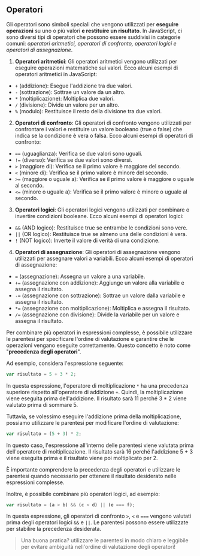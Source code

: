 ## Operatori

Gli operatori sono simboli speciali che vengono utilizzati per **eseguire operazioni** su uno o più valori **e restituire un risultato**. In JavaScript, ci sono diversi tipi di operatori che possono essere suddivisi in categorie comuni: *operatori aritmetici, operatori di confronto, operatori logici e operatori di assegnazione*.

1.  **Operatori aritmetici**: Gli operatori aritmetici vengono utilizzati per eseguire operazioni matematiche sui valori. Ecco alcuni esempi di operatori aritmetici in JavaScript:

-   `+` (addizione): Esegue l'addizione tra due valori.
-   `-` (sottrazione): Sottrae un valore da un altro.
-   `*` (moltiplicazione): Moltiplica due valori.
-   `/` (divisione): Divide un valore per un altro.
-   `%` (modulo): Restituisce il resto della divisione tra due valori.

2.  **Operatori di confronto**: Gli operatori di confronto vengono utilizzati per confrontare i valori e restituire un valore booleano (true o false) che indica se la condizione è vera o falsa. Ecco alcuni esempi di operatori di confronto:

-   `==` (uguaglianza): Verifica se due valori sono uguali.
-   `!=` (diverso): Verifica se due valori sono diversi.
-   `>` (maggiore di): Verifica se il primo valore è maggiore del secondo.
-   `<` (minore di): Verifica se il primo valore è minore del secondo.
-   `>=` (maggiore o uguale a): Verifica se il primo valore è maggiore o uguale al secondo.
-   `<=` (minore o uguale a): Verifica se il primo valore è minore o uguale al secondo.

3.  **Operatori logici**: Gli operatori logici vengono utilizzati per combinare o invertire condizioni booleane. Ecco alcuni esempi di operatori logici:

-   `&&` (AND logico): Restituisce true se entrambe le condizioni sono vere.
-   `||` (OR logico): Restituisce true se almeno una delle condizioni è vera.
-   `!` (NOT logico): Inverte il valore di verità di una condizione.

4.  **Operatori di assegnazione**: Gli operatori di assegnazione vengono utilizzati per assegnare valori a variabili. Ecco alcuni esempi di operatori di assegnazione:

-   `=` (assegnazione): Assegna un valore a una variabile.
-   `+=` (assegnazione con addizione): Aggiunge un valore alla variabile e assegna il risultato.
-   `-=` (assegnazione con sottrazione): Sottrae un valore dalla variabile e assegna il risultato.
-   `*=` (assegnazione con moltiplicazione): Moltiplica e assegna il risultato.
-   `/=` (assegnazione con divisione): Divide la variabile per un valore e assegna il risultato.

Per combinare più operatori in espressioni complesse, è possibile utilizzare le parentesi per specificare l'ordine di valutazione e garantire che le operazioni vengano eseguite correttamente. Questo concetto è noto come "**precedenza degli operatori**".

Ad esempio, considera l'espressione seguente:

```javascript
var risultato = 5 + 3 * 2;
```

In questa espressione, l'operatore di moltiplicazione `*` ha una precedenza superiore rispetto all'operatore di addizione `+`. Quindi, la moltiplicazione viene eseguita prima dell'addizione. Il risultato sarà 11 perché 3 * 2 viene valutato prima di sommare 5.

Tuttavia, se volessimo eseguire l'addizione prima della moltiplicazione, possiamo utilizzare le parentesi per modificare l'ordine di valutazione:

```javascript
var risultato = (5 + 3) * 2;
```

In questo caso, l'espressione all'interno delle parentesi viene valutata prima dell'operatore di moltiplicazione. Il risultato sarà 16 perché l'addizione 5 + 3 viene eseguita prima e il risultato viene poi moltiplicato per 2.

È importante comprendere la precedenza degli operatori e utilizzare le parentesi quando necessario per ottenere il risultato desiderato nelle espressioni complesse.

Inoltre, è possibile combinare più operatori logici, ad esempio:

```javascript
var risultato = (a > b) && (c < d) || (e === f);
```

In questa espressione, gli operatori di confronto `>`, `<` e `===` vengono valutati prima degli operatori logici `&&` e `||`. Le parentesi possono essere utilizzate per stabilire la precedenza desiderata.

> Una buona pratica? utilizzare le parentesi in modo chiaro
> e leggibile per evitare ambiguità nell'ordine di valutazione degli
> operatori!
